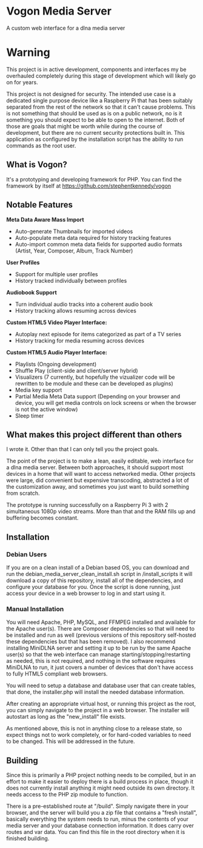 # Vogon Media Server
A custom web interface for a dlna media server

# Warning
This project is in active development, components and interfaces my be overhauled completely during this stage of development which will likely go on for years.

This project is not designed for security. The intended use case is a dedicated single purpose device like a Raspberry Pi that has been suitably separated from the rest of the network so that it can't cause problems. This is not something that should be used as is on a public network, no is it something you should expect to be able to open to the internet. Both of those are goals that might be worth while during the course of development, but there are no current security protections built in. This application as configured by the installation script has the ability to run commands as the root user.

## What is Vogon?
It's a prototyping and developing framework for PHP. You can find the framework by itself at https://github.com/stephentkennedy/vogon

## Notable Features

**Meta Data Aware Mass Import**
* Auto-generate Thumbnails for imported videos
* Auto-populate meta data required for history tracking features
* Auto-import common meta data fields for supported audio formats (Artist, Year, Composer, Album, Track Number)

**User Profiles**
* Support for multiple user profiles
* History tracked individually between profiles

**Audiobook Support**
* Turn individual audio tracks into a coherent audio book
* History tracking allows resuming across devices

**Custom HTML5 Video Player Interface:**
* Autoplay next episode for items categorized as part of a TV series
* History tracking for media resuming across devices

**Custom HTML5 Audio Player Interface:**
* Playlists (Ongoing development)
* Shuffle Play (client-side and client/server hybrid)
* Visualizers (7 currently, but hopefully the vizualizer code will be rewritten to be module and these can be developed as plugins)
* Media key support
* Partial Media Meta Data support (Depending on your browser and device, you will get media controls on lock screens or when the browser is not the active window)
* Sleep timer

## What makes this project different than others
I wrote it. Other than that I can only tell you the project goals.

The point of the project is to make a lean, easily editable, web interface for a dlna media server. Between both approaches, it should support most devices in a home that will want to access networked media. Other projects were large, did convenient but expensive transcoding, abstracted a lot of the customization away, and sometimes you just want to build something from scratch.

The prototype is running successfully on a Raspberry Pi 3 with 2 simultaneous 1080p video streams. More than that and the RAM fills up and buffering becomes constant.

## Installation

### Debian Users
If you are on a clean install of a Debian based OS, you can download and run the debian_media_server_clean_install.sh script in /install_scripts it will download a copy of this repository, install all of the dependencies, and configure your database for you. Once the script is done running, just access your device in a web browser to log in and start using it.

### Manual Installation
You will need Apache, PHP, MySQL, and FFMPEG installed and available for the Apache user(s). There are Composer dependencies so that will need to be installed and run as well (previous versions of this repository self-hosted these dependencies but that has been removed). I also recommend installing MiniDLNA server and setting it up to be run by the same Apache user(s) so that the web interface can manage starting/stopping/restarting as needed, this is not required, and nothing in the software requires MiniDLNA to run, it just covers a number of devices that don't have access to fully HTML5 compliant web browsers.

You will need to setup a database and database user that can create tables, that done, the installer.php will install the needed database information.

After creating an appropriate virtual host, or running this project as the root, you can simply navigate to the project in a web browser. The installer will autostart as long as the "new_install" file exists.

As mentioned above, this is not in anything close to a release state, so expect things not to work completely, or for hard-coded variables to need to be changed. This will be addressed in the future.

## Building
Since this is primarily a PHP project nothing needs to be compiled, but in an effort to make it easier to deploy there is a build process in place, though it does not currently install anything it might need outside its own directory. It needs access to the PHP zip module to function.

There is a pre-established route at "\/build". Simply navigate there in your browser, and the server will build you a zip file that contains a "fresh install", basically everything the system needs to run, minus the contents of your media server and your database connection information. It does carry over routes and var data. You can find this file in the root directory when it is finished building.
